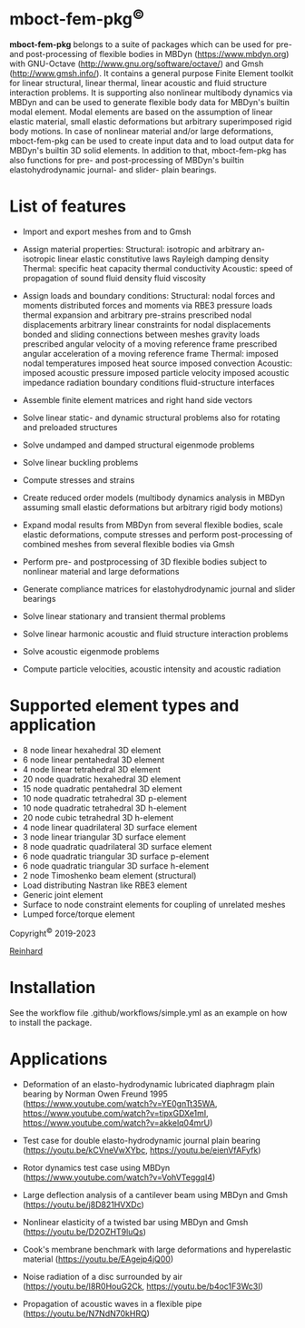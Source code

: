 # mboct-fem-pkg<sup>&copy;</sup>
**mboct-fem-pkg** belongs to a suite of packages which can be used for pre- and post-processing of flexible bodies in MBDyn (https://www.mbdyn.org) with GNU-Octave (http://www.gnu.org/software/octave/) and Gmsh (http://www.gmsh.info/).
It contains a general purpose Finite Element toolkit for linear structural, linear thermal, linear acoustic and fluid structure interaction problems. It is supporting also nonlinear multibody dynamics via MBDyn and can be used to generate flexible body data for MBDyn's builtin modal element. Modal elements are based on the assumption of linear elastic material, small elastic deformations but arbitrary superimposed rigid body motions. In case of nonlinear material and/or large deformations, mboct-fem-pkg can be used to create input data and to load output data for MBDyn's builtin 3D solid elements.
In addition to that, mboct-fem-pkg has also functions for pre- and post-processing of MBDyn's builtin elastohydrodynamic journal- and slider- plain bearings.

# List of features
  - Import and export meshes from and to Gmsh
  - Assign material properties:
           Structural: isotropic and arbitrary an-isotropic linear elastic constitutive laws
                       Rayleigh damping
                       density
           Thermal: specific heat capacity
                    thermal conductivity
           Acoustic: speed of propagation of sound
                     fluid density
                     fluid viscosity

  - Assign loads and boundary conditions:
           Structural: nodal forces and moments
                       distributed forces and moments via RBE3
                       pressure loads
                       thermal expansion and arbitrary pre-strains
                       prescribed nodal displacements
                       arbitrary linear constraints for nodal displacements
                       bonded and sliding connections between meshes
                       gravity loads
                       prescribed angular velocity of a moving reference frame
                       prescribed angular acceleration of a moving reference frame
           Thermal: imposed nodal temperatures
                    imposed heat source
                    imposed convection
           Acoustic: imposed acoustic pressure
                     imposed particle velocity
                     imposed acoustic impedance
                     radiation boundary conditions
                     fluid-structure interfaces

  - Assemble finite element matrices and right hand side vectors
  - Solve linear static- and dynamic structural problems also for rotating and preloaded structures
  - Solve undamped and damped structural eigenmode problems
  - Solve linear buckling problems
  - Compute stresses and strains
  - Create reduced order models (multibody dynamics analysis in MBDyn assuming small elastic deformations but arbitrary rigid body motions)
  - Expand modal results from MBDyn from several flexible bodies, scale elastic deformations, compute stresses and perform post-processing of combined meshes from several flexible bodies via Gmsh
  - Perform pre- and postprocessing of 3D flexible bodies subject to nonlinear material and large deformations
  - Generate compliance matrices for elastohydrodynamic journal and slider bearings
  - Solve linear stationary and transient thermal problems
  - Solve linear harmonic acoustic and fluid structure interaction problems
  - Solve acoustic eigenmode problems
  - Compute particle velocities, acoustic intensity and acoustic radiation


# Supported element types and application
  - 8 node linear hexahedral 3D element
  - 6 node linear pentahedral 3D element
  - 4 node linear tetrahedral 3D element
  - 20 node quadratic hexahedral 3D element
  - 15 node quadratic pentahedral 3D element
  - 10 node quadratic tetrahedral 3D p-element
  - 10 node quadratic tetrahedral 3D h-element
  - 20 node cubic tetrahedral 3D h-element
  - 4 node linear quadrilateral 3D surface element
  - 3 node linear triangular 3D surface element
  - 8 node quadratic quadrilateral 3D surface element
  - 6 node quadratic triangular 3D surface p-element
  - 6 node quadratic triangular 3D surface h-element
  - 2 node Timoshenko beam element (structural)
  - Load distributing Nastran like RBE3 element
  - Generic joint element
  - Surface to node constraint elements for coupling of unrelated meshes
  - Lumped force/torque element

Copyright<sup>&copy;</sup> 2019-2023

[Reinhard](mailto:octave-user@a1.net)

# Installation
  See the workflow file .github/workflows/simple.yml as an example on how to install the package.

# Applications
  - Deformation of an elasto-hydrodynamic lubricated diaphragm plain bearing by Norman Owen Freund 1995 (https://www.youtube.com/watch?v=YE0gnTt35WA, https://www.youtube.com/watch?v=tipxGDXe1mI, https://www.youtube.com/watch?v=akkelq04mrU)

  - Test case for double elasto-hydrodynamic journal plain bearing (https://youtu.be/kCVneVwXYbc, https://youtu.be/eienVfAFyfk)

  - Rotor dynamics test case using MBDyn (https://www.youtube.com/watch?v=VohVTeggqI4)

  - Large deflection analysis of a cantilever beam using MBDyn and Gmsh (https://youtu.be/j8D821HVXDc)

  - Nonlinear elasticity of a twisted bar using MBDyn and Gmsh (https://youtu.be/D2OZHT9luQs)

  - Cook's membrane benchmark with large deformations and hyperelastic material (https://youtu.be/EAgejp4jQ00)

  - Noise radiation of a disc surrounded by air (https://youtu.be/I8R0HouG2Ck, https://youtu.be/b4oc1F3Wc3I)

  - Propagation of acoustic waves in a flexible pipe (https://youtu.be/N7NdN70kHRQ)